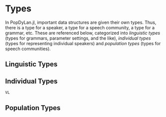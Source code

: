 # Types

In PopDyLan.jl, important data structures are given their own types. Thus, there is a type for a speaker, a type for a speech community, a type for a grammar, etc. These are referenced below, categorized into *linguistic types* (types for grammars, parameter settings, and the like), *individual types* (types for representing individual speakers) and *population types* (types for speech communities).


## Linguistic Types

## Individual Types

```@docs
VL
```

## Population Types


